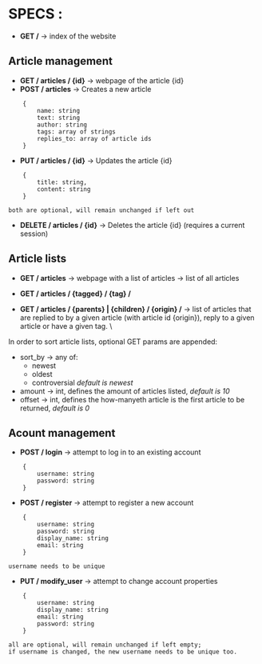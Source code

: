 # SPECS : 

* __GET /__ -> index of the website

## Article management
* __GET / articles / {id}__ -> webpage of the article {id}
* __POST / articles__ -> Creates a new article
```
    {
		name: string
		text: string
		author: string
		tags: array of strings
		replies_to: array of article ids
    }
```
* __PUT / articles / {id}__ -> Updates the article {id}
```
    {
		title: string,
		content: string
    } 
```
	both are optional, will remain unchanged if left out
* __DELETE / articles / {id}__ -> Deletes the article {id} (requires a current session)

## Article lists

* __GET / articles__ -> webpage with a list of articles
    -> list of all articles 

* __GET / articles / {tagged} / {tag} /__
* __GET / articles / {parents} | {children} / {origin} /__
    -> list of articles that are replied to by a given article (with article id {origin}), reply to a given article or have a given tag. \\

In order to sort article lists, optional GET params are appended:
* sort_by -> any of:
    * newest
    * oldest
    * controversial
_default is newest_
* amount -> int, defines the amount of articles listed, _default is 10_
* offset -> int, defines the how-manyeth article is the first article to be returned, _default is 0_
## Acount management

* __POST / login__ -> attempt to log in to an existing account
```
	{
		username: string
		password: string
	}
```
* __POST / register__ -> attempt to register a new account
```
	{
		username: string
		password: string
		display_name: string
		email: string
	} 
```
	username needs to be unique
* __PUT / modify_user__ -> attempt to change account properties
```
	{
		username: string
		display_name: string
		email: string
		password: string
	} 
```
	all are optional, will remain unchanged if left empty; 
	if username is changed, the new username needs to be unique too.

